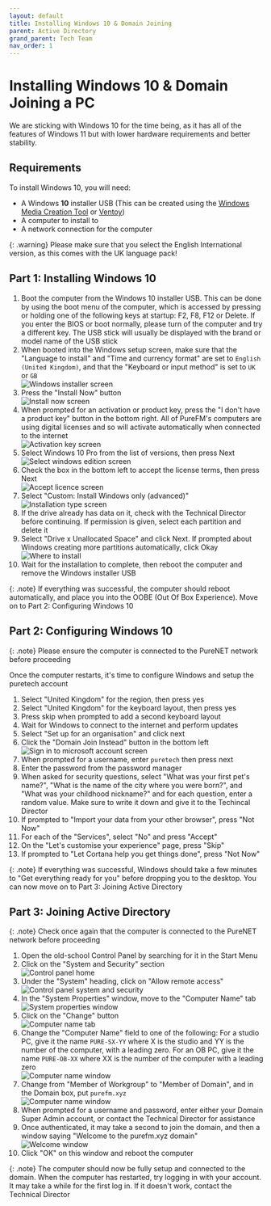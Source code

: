```yaml
---
layout: default
title: Installing Windows 10 & Domain Joining
parent: Active Directory
grand_parent: Tech Team
nav_order: 1
---
```


# Installing Windows 10 & Domain Joining a PC

We are sticking with Windows 10 for the time being, as it has all of the features of Windows 11 but with lower hardware requirements and better stability.

## Requirements

To install Windows 10, you will need:
- A Windows **10** installer USB (This can be created using the [Windows Media Creation Tool](https://www.microsoft.com/en-us/software-download/windows10) or [Ventoy](https://www.ventoy.net))
- A computer to install to
- A network connection for the computer

{: .warning}
Please make sure that you select the English International version, as this comes with the UK language pack!

## Part 1: Installing Windows 10

1. Boot the computer from the Windows 10 installer USB. This can be done by using the boot menu of the computer, which is accessed by pressing or holding one of the following keys at startup: F2, F8, F12 or Delete. If you enter the BIOS or boot normally, please turn of the computer and try a different key. The USB stick will usually be displayed with the brand or model name of the USB stick
2. When booted into the Windows setup screen, make sure that the "Language to install" and "Time and currency format" are set to `English (United Kingdom)`, and that the "Keyboard or input method" is set to `UK` or `GB`  
![Windows installer screen](../../../assets/tech-team/windows/language-select.png)
3. Press the "Install Now" button  
![Install now screen](../../../assets/tech-team/windows/install-now.png)
4. When prompted for an activation or product key, press the "I don't have a product key" button in the bottom right. All of PureFM's computers are using digital licenses and so will activate automatically when connected to the internet  
![Activation key screen](../../../assets/tech-team/windows/activation.png)
5. Select Windows 10 Pro from the list of versions, then press Next  
![Select windows edition screen](../../../assets/tech-team/windows/select-version.png)
6. Check the box in the bottom left to accept the license terms, then press Next  
![Accept licence screen](../../../assets/tech-team/windows/accept-licence.png)
7. Select "Custom: Install Windows only (advanced)"  
![Installation type screen](../../../assets/tech-team/windows/install-windows-only.png)
8. If the drive already has data on it, check with the Technical Director before continuing. If permission is given, select each partition and delete it
9. Select "Drive x Unallocated Space" and click Next. If prompted about Windows creating more partitions automatically, click Okay  
![Where to install](../../../assets/tech-team/windows/select-unallocated.png)
10. Wait for the installation to complete, then reboot the computer and remove the Windows installer USB

{: .note}
If everything was successful, the computer should reboot automatically, and place you into the OOBE (Out Of Box Experience). Move on to Part 2: Configuring Windows 10

## Part 2: Configuring Windows 10

{: .note}
Please ensure the computer is connected to the PureNET network before proceeding

Once the computer restarts, it's time to configure Windows and setup the puretech account
1. Select "United Kingdom" for the region, then press yes
2. Select "United Kingdom" for the keyboard layout, then press yes
3. Press skip when prompted to add a second keyboard layout
4. Wait for Windows to connect to the internet and perform updates
5. Select "Set up for an organisation" and click next
6. Click the "Domain Join Instead" button in the bottom left  
![Sign in to microsoft account screen](../../../assets/tech-team/windows/domain-join-instead.png)
7. When prompted for a username, enter `puretech` then press next
8. Enter the password from the password manager
9. When asked for security questions, select "What was your first pet's name?", "What is the name of the city where you were born?", and "What was your childhood nickname?" and for each question, enter a random value. Make sure to write it down and give it to the Techincal Director
10. If prompted to "Import your data from your other browser", press "Not Now"
11. For each of the "Services", select "No" and press "Accept"
12. On the "Let's customise your experience" page, press "Skip"
13. If prompted to "Let Cortana help you get things done", press "Not Now"

{: .note}
If everything was successful, Windows should take a few minutes to "Get everything ready for you" before dropping you to the desktop. You can now move on to Part 3: Joining Active Directory

## Part 3: Joining Active Directory

{: .note}
Check once again that the computer is connected to the PureNET network before proceeding

1. Open the old-school Control Panel by searching for it in the Start Menu
2. Click on the "System and Security" section  
![Control panel home](../../../assets/tech-team/windows/system-and-security.png)
3. Under the "System" heading, click on "Allow remote access"  
![Control panel system and security](../../../assets/tech-team/windows/allow-remote-access.png)
4. In the "System Properties" window, move to the "Computer Name" tab  
![System properties window](../../../assets/tech-team/windows/computer-name-tab.png)
5. Click on the "Change" button  
![Computer name tab](../../../assets/tech-team/windows/change-computer-name.png)
6. Change the "Computer Name" field to one of the following: For a studio PC, give it the name `PURE-SX-YY` where X is the studio and YY is the number of the computer, with a leading zero. For an OB PC, give it the name `PURE-OB-XX` where XX is the number of the computer with a leading zero  
![Computer name window](../../../assets/tech-team/windows/set-computer-name.png)
7. Change from "Member of Workgroup" to "Member of Domain", and in the Domain box, put `purefm.xyz`  
![Computer name window](../../../assets/tech-team/windows/domain-join.png)
8. When prompted for a username and password, enter either your Domain Super Admin account, or contact the Technical Director for assistance
9. Once authenticated, it may take a second to join the domain, and then a window saying "Welcome to the purefm.xyz domain"  
![Welcome window](../../../assets/tech-team/windows/welcome-to-domain.png)
10. Click "OK" on this window and reboot the computer

{: .note}
The computer should now be fully setup and connected to the domain. When the computer has restarted, try logging in with your account. It may take a while for the first log in. If it doesn't work, contact the Technical Director